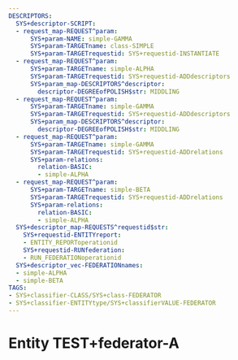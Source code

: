 ```yaml
---
DESCRIPTORS:
  SYS+descriptor-SCRIPT:
  - request_map-REQUEST^param:
      SYS+param-NAME: simple-GAMMA
      SYS+param-TARGETname: class-SIMPLE
      SYS+param-TARGETrequestid: SYS+requestid-INSTANTIATE
  - request_map-REQUEST^param:
      SYS+param-TARGETname: simple-ALPHA
      SYS+param-TARGETrequestid: SYS+requestid-ADDdescriptors
      SYS+param_map-DESCRIPTORS^descriptor:
        descriptor-DEGREEofPOLISH$str: MIDDLING
  - request_map-REQUEST^param:
      SYS+param-TARGETname: simple-GAMMA
      SYS+param-TARGETrequestid: SYS+requestid-ADDdescriptors
      SYS+param_map-DESCRIPTORS^descriptor:
        descriptor-DEGREEofPOLISH$str: MIDDLING
  - request_map-REQUEST^param:
      SYS+param-TARGETname: simple-GAMMA
      SYS+param-TARGETrequestid: SYS+requestid-ADDrelations
      SYS+param-relations:
        relation-BASIC:
        - simple-ALPHA
  - request_map-REQUEST^param:
      SYS+param-TARGETname: simple-BETA
      SYS+param-TARGETrequestid: SYS+requestid-ADDrelations
      SYS+param-relations:
        relation-BASIC:
        - simple-ALPHA
  SYS+descriptor_map-REQUESTS^requestid$str:
    SYS+requestid-ENTITYreport:
    - ENTITY_REPORToperationid
    SYS+requestid-RUNfederation:
    - RUN_FEDERATIONoperationid
  SYS+descriptor_vec-FEDERATIONnames:
  - simple-ALPHA
  - simple-BETA
TAGS:
- SYS+classifier-CLASS/SYS+class-FEDERATOR
- SYS+classifier-ENTITYtype/SYS+classifierVALUE-FEDERATOR
---
```

# Entity TEST+federator-A

